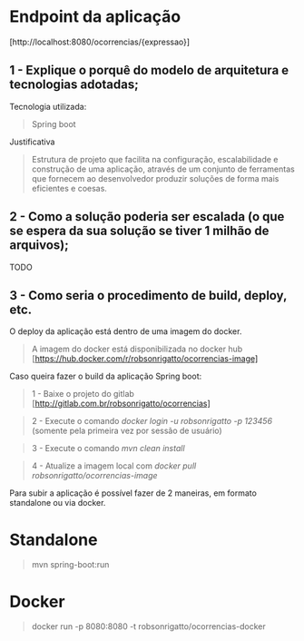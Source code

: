 # Endpoint da aplicação

[http://localhost:8080/ocorrencias/{expressao}]


## **1 -** Explique o porquê do modelo de arquitetura e tecnologias adotadas;

Tecnologia utilizada:
> Spring boot

Justificativa
> Estrutura de projeto que facilita na configuração, escalabilidade e construção de uma aplicação, através de um conjunto de ferramentas que fornecem ao desenvolvedor produzir soluções de forma mais eficientes e coesas. 


## **2 -** Como a solução poderia ser escalada (o que se espera da sua solução se tiver 1 milhão de arquivos);

TODO

## **3 -** Como seria o procedimento de build, deploy, etc.

O deploy da aplicação está dentro de uma imagem do docker.

> A imagem do docker está disponibilizada no docker hub [https://hub.docker.com/r/robsonrigatto/ocorrencias-image]

Caso queira fazer o build da aplicação Spring boot:

> 1 - Baixe o projeto do gitlab [http://gitlab.com.br/robsonrigatto/ocorrencias]

> 2 - Execute o comando *docker login -u robsonrigatto -p 123456* (somente pela primeira vez por sessão de usuário)

> 3 - Execute o comando *mvn clean install*

> 4 - Atualize a imagem local com *docker pull robsonrigatto/ocorrencias-image*

Para subir a aplicação é possível fazer de 2 maneiras, em formato standalone ou via docker.

# Standalone
> mvn spring-boot:run

# Docker
> docker run -p 8080:8080 -t robsonrigatto/ocorrencias-docker
